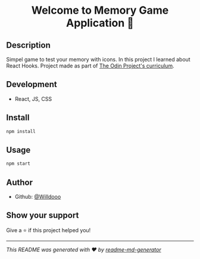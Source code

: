 <h1 align="center">Welcome to Memory Game Application 👋</h1>
<p>
</p>

## Description

Simpel game to test your memory with icons. In this project I learned about React Hooks. Project made as part of [The Odin Project's curriculum](https://www.theodinproject.com/paths/full-stack-javascript/courses/javascript/lessons/memory-card).

## Development

- React, JS, CSS

## Install

```sh
npm install
```

## Usage

```sh
npm start
```

## Author

- Github: [@Willdooo](https://github.com/Willdooo)

## Show your support

Give a ⭐️ if this project helped you!

---

_This README was generated with ❤️ by [readme-md-generator](https://github.com/kefranabg/readme-md-generator)_
